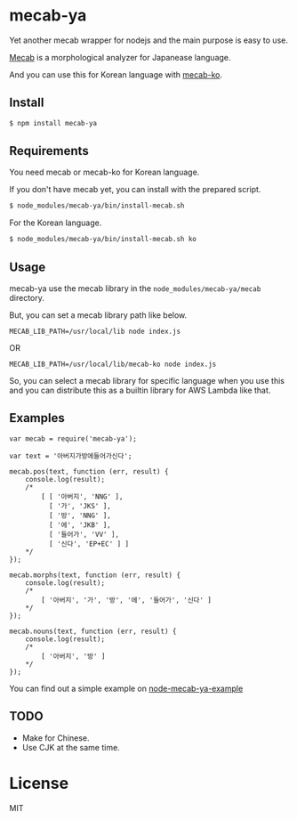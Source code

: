 # mecab-ya

Yet another mecab wrapper for nodejs and the main purpose is easy to use.

[Mecab](http://taku910.github.io/mecab/) is a morphological analyzer for Japanease language.

And you can use this for Korean language with [mecab-ko](https://bitbucket.org/eunjeon/mecab-ko/).

## Install

```bash
$ npm install mecab-ya
```

## Requirements

You need mecab or mecab-ko for Korean language.

If you don't have mecab yet, you can install with the prepared script.

```bash
$ node_modules/mecab-ya/bin/install-mecab.sh
```

For the Korean language.

```bash
$ node_modules/mecab-ya/bin/install-mecab.sh ko
```

## Usage

mecab-ya use the mecab library in the `node_modules/mecab-ya/mecab` directory.

But, you can set a mecab library path like below.

```
MECAB_LIB_PATH=/usr/local/lib node index.js
```

OR

```
MECAB_LIB_PATH=/usr/local/lib/mecab-ko node index.js
```

So, you can select a mecab library for specific language when you use this and you can distribute this as a builtin library for AWS Lambda like that.

## Examples

```
var mecab = require('mecab-ya');

var text = '아버지가방에들어가신다';

mecab.pos(text, function (err, result) {
    console.log(result);
    /*
        [ [ '아버지', 'NNG' ],
          [ '가', 'JKS' ],
          [ '방', 'NNG' ],
          [ '에', 'JKB' ],
          [ '들어가', 'VV' ],
          [ '신다', 'EP+EC' ] ]
    */
});

mecab.morphs(text, function (err, result) {
    console.log(result);
    /*
        [ '아버지', '가', '방', '에', '들어가', '신다' ]
    */
});

mecab.nouns(text, function (err, result) {
    console.log(result);
    /*
        [ '아버지', '방' ]
    */
});
```

You can find out a simple example on [node-mecab-ya-example](https://github.com/golbin/node-mecab-ya-example)

## TODO

- Make for Chinese.
- Use CJK at the same time.

# License

MIT